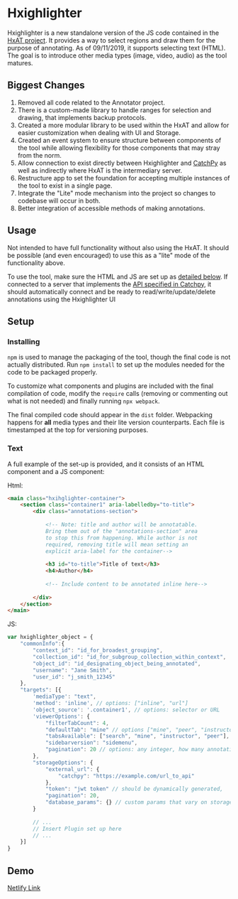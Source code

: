 # Hxighlighter
Hxighlighter is a new standalone version of the JS code contained in the [HxAT project](https://github.com/lduarte1991/hxat). It provides a way to select regions and draw them for the purpose of annotating. As of 09/11/2019, it supports selecting text (HTML). The goal is to introduce other media types (image, video, audio) as the tool matures.

## Biggest Changes
1. Removed all code related to the Annotator project.
1. There is a custom-made library to handle ranges for selection and drawing, that implements backup protocols.
1. Created a more modular library to be used within the HxAT and allow for easier customization when dealing with UI and Storage.
1. Created an event system to ensure structure between components of the tool while allowing flexibility for those components that may stray from the norm.
1. Allow connection to exist directly between Hxighlighter and [CatchPy](https://github.com/nmaekawa/catchpy) as well as indirectly where HxAT is the intermediary server.
1. Restructure app to set the foundation for accepting multiple instances of the tool to exist in a single page.
1. Integrate the "Lite" mode mechanism into the project so changes to codebase will occur in both.
1. Better integration of accessible methods of making annotations.

## Usage
Not intended to have full functionality without also using the HxAT. It should be possible (and even encouraged) to use this as a "lite" mode of the functionality above.

To use the tool, make sure the HTML and JS are set up as [detailed below](#setup). If connected to a server that implements the [API specified in Catchpy](https://catchpy.harvardx.harvard.edu/static/anno/index.html), it should automatically connect and be ready to read/write/update/delete annotations using the Hxighlighter UI

## Setup
### Installing
`npm` is used to manage the packaging of the tool, though the final code is not actually distributed. Run `npm install` to set up the modules needed for the code to be packaged properly.

To customize what components and plugins are included with the final compilation of code, modify the `require` calls (removing or commenting out what is not needed) and finally running `npx webpack`.

The final compiled code should appear in the `dist` folder. Webpacking happens for **all** media types and their lite version counterparts. Each file is timestamped at the top for versioning purposes.

### Text 
A full example of the set-up is provided, and it consists of an HTML component and a JS component:

Html:
```html
<main class="hxihglighter-container">
    <section class="container1" aria-labelledby="to-title">
        <div class="annotations-section">
            
            <!-- Note: title and author will be annotatable. 
            Bring them out of the "annotations-section" area
            to stop this from happening. While author is not
            required, removing title will mean setting an
            explicit aria-label for the container-->
            
            <h3 id="to-title">Title of text</h3>
            <h4>Author</h4>
            
            <!-- Include content to be annotated inline here-->
        
        </div>
    </section>
</main>
```

JS:
```js
var hxighlighter_object = {
    "commonInfo":{
        "context_id": "id_for_broadest_grouping",
        "collection_id": "id_for_subgroup_collection_within_context",
        "object_id": "id_designating_object_being_annotated",
        "username": "Jane Smith",
        "user_id": "j_smith_12345"
    },
    "targets": [{
        'mediaType': "text",
        'method': 'inline', // options: ["inline", "url"]
        'object_source': '.container1', // options: selector or URL
        'viewerOptions': {
            "filterTabCount": 4,
            "defaultTab": "mine" // options ["mine", "peer", "instructor"
            "tabsAvailable": ["search", "mine", "instructor", "peer"], // exclude items from this list as needed
            "sidebarversion": "sidemenu",
            "pagination": 20 // options: any integer, how many annotations are loaded at a time
        },
        "storageOptions": {
            "external_url": {
                "catchpy": "https://example.com/url_to_api"
            },
            "token": "jwt token" // should be dynamically generated,
            "pagination": 20,
            "database_params": {} // custom params that vary on storage
        }
        
        // ...
        // Insert Plugin set up here
        // ...
    }]
}
```

## Demo

[Netlify Link](https://gracious-noether-988002.netlify.com/)

